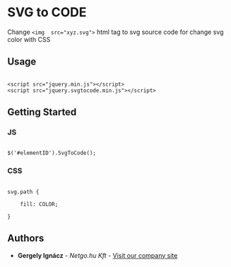 
# SVG to CODE

  

Change ```<img  src="xyz.svg">``` html tag to svg source code for change svg color with CSS

## Usage

```

<script src="jquery.min.js"></script>
<script src="jquery.svgtocode.min.js"></script>

```
  

## Getting Started

### JS

```

$('#elementID').SvgToCode();

```

### CSS

```

svg.path {

	fill: COLOR;

}

```

  

## Authors

  

* **Gergely Ignácz** - *Netgo.hu Kft* - [Visit our company site](https://netgo.hu)